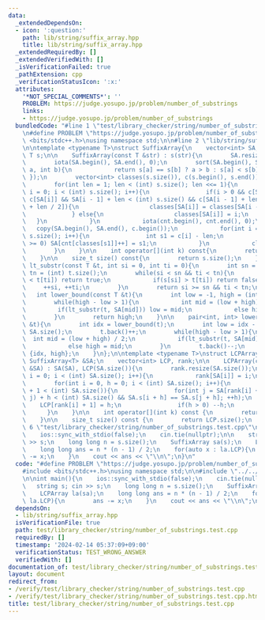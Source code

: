 ```yaml
---
data:
  _extendedDependsOn:
  - icon: ':question:'
    path: lib/string/suffix_array.hpp
    title: lib/string/suffix_array.hpp
  _extendedRequiredBy: []
  _extendedVerifiedWith: []
  _isVerificationFailed: true
  _pathExtension: cpp
  _verificationStatusIcon: ':x:'
  attributes:
    '*NOT_SPECIAL_COMMENTS*': ''
    PROBLEM: https://judge.yosupo.jp/problem/number_of_substrings
    links:
    - https://judge.yosupo.jp/problem/number_of_substrings
  bundledCode: "#line 1 \"test/library_checker/string/number_of_substrings.test.cpp\"\
    \n#define PROBLEM \"https://judge.yosupo.jp/problem/number_of_substrings\"\n#include\
    \ <bits/stdc++.h>\nusing namespace std;\n\n#line 2 \"lib/string/suffix_array.hpp\"\
    \n\ntemplate <typename T>\nstruct SuffixArray{\n    vector<int> SA;\n    const\
    \ T s;\n\n    SuffixArray(const T &str) : s(str){\n        SA.resize(s.size());\n\
    \        iota(SA.begin(), SA.end(), 0);\n        sort(SA.begin(), SA.end(), [&](int\
    \ a, int b){\n            return s[a] == s[b] ? a > b : s[a] < s[b];\n       \
    \ });\n        vector<int> classes(s.size()), c(s.begin(), s.end()), cnt(s.size());\n\
    \        for(int len = 1; len < (int) s.size(); len <<= 1){\n            for(int\
    \ i = 0; i < (int) s.size(); i++){\n                if(i > 0 && c[SA[i - 1]] ==\
    \ c[SA[i]] && SA[i - 1] + len < (int) s.size() && c[SA[i - 1] + len / 2] == c[SA[i]\
    \ + len / 2]){\n                    classes[SA[i]] = classes[SA[i - 1]];\n   \
    \             } else{\n                    classes[SA[i]] = i;\n             \
    \   }\n            }\n            iota(cnt.begin(), cnt.end(), 0);\n         \
    \   copy(SA.begin(), SA.end(), c.begin());\n            for(int i = 0; i < (int)\
    \ s.size(); i++){\n                int s1 = c[i] - len;\n                if(s1\
    \ >= 0) SA[cnt[classes[s1]]++] = s1;\n            }\n            classes.swap(c);\n\
    \        }\n    }\n\n    int operator[](int k) const{\n        return SA[k];\n\
    \    }\n\n    size_t size() const{\n        return s.size();\n    }\n\n    bool\
    \ lt_substr(const T &t, int si = 0, int ti = 0){\n        int sn = (int) s.size(),\
    \ tn = (int) t.size();\n        while(si < sn && ti < tn){\n            if(s[si]\
    \ < t[ti]) return true;\n            if(s[si] > t[ti]) return false;\n       \
    \     ++si, ++ti;\n        }\n        return si >= sn && ti < tn;\n    }\n\n \
    \   int lower_bound(const T &t){\n        int low = -1, high = (int) SA.size();\n\
    \        while(high - low > 1){\n            int mid = (low + high) / 2;\n   \
    \         if(lt_substr(t, SA[mid])) low = mid;\n            else high = mid;\n\
    \        }\n        return high;\n    }\n\n    pair<int, int> lower_upper_bound(T\
    \ &t){\n        int idx = lower_bound(t);\n        int low = idx - 1, high = (int)\
    \ SA.size();\n        t.back()++;\n        while(high - low > 1){\n          \
    \  int mid = (low + high) / 2;\n            if(lt_substr(t, SA[mid])) low = mid;\n\
    \            else high = mid;\n        }\n        t.back()--;\n        return\
    \ {idx, high};\n    }\n};\n\ntemplate <typename T>\nstruct LCPArray{\n    const\
    \ SuffixArray<T> &SA;\n    vector<int> LCP, rank;\n\n    LCPArray(const SuffixArray<T>\
    \ &SA) : SA(SA), LCP(SA.size()){\n        rank.resize(SA.size());\n        for(int\
    \ i = 0; i < (int) SA.size(); i++){\n            rank[SA[i]] = i;\n        }\n\
    \        for(int i = 0, h = 0; i < (int) SA.size(); i++){\n            if(rank[i]\
    \ + 1 < (int) SA.size()){\n                for(int j = SA[rank[i] + 1]; max(i,\
    \ j) + h < (int) SA.size() && SA.s[i + h] == SA.s[j + h]; ++h);\n            \
    \    LCP[rank[i] + 1] = h;\n                if(h > 0) --h;\n            }\n  \
    \      }\n    }\n\n    int operator[](int k) const {\n        return LCP[k];\n\
    \    }\n\n    size_t size() const {\n        return LCP.size();\n    }\n};\n#line\
    \ 6 \"test/library_checker/string/number_of_substrings.test.cpp\"\n\nint main(){\n\
    \    ios::sync_with_stdio(false);\n    cin.tie(nullptr);\n\n    string s; cin\
    \ >> s;\n    long long n = s.size();\n    SuffixArray sa(s);\n    LCPArray la(sa);\n\
    \    long long ans = n * (n - 1) / 2;\n    for(auto x : la.LCP){\n        ans\
    \ -= x;\n    }\n    cout << ans << \"\\n\";\n}\n"
  code: "#define PROBLEM \"https://judge.yosupo.jp/problem/number_of_substrings\"\n\
    #include <bits/stdc++.h>\nusing namespace std;\n\n#include \"../../../lib/string/suffix_array.hpp\"\
    \n\nint main(){\n    ios::sync_with_stdio(false);\n    cin.tie(nullptr);\n\n \
    \   string s; cin >> s;\n    long long n = s.size();\n    SuffixArray sa(s);\n\
    \    LCPArray la(sa);\n    long long ans = n * (n - 1) / 2;\n    for(auto x :\
    \ la.LCP){\n        ans -= x;\n    }\n    cout << ans << \"\\n\";\n}\n"
  dependsOn:
  - lib/string/suffix_array.hpp
  isVerificationFile: true
  path: test/library_checker/string/number_of_substrings.test.cpp
  requiredBy: []
  timestamp: '2024-02-14 05:37:09+09:00'
  verificationStatus: TEST_WRONG_ANSWER
  verifiedWith: []
documentation_of: test/library_checker/string/number_of_substrings.test.cpp
layout: document
redirect_from:
- /verify/test/library_checker/string/number_of_substrings.test.cpp
- /verify/test/library_checker/string/number_of_substrings.test.cpp.html
title: test/library_checker/string/number_of_substrings.test.cpp
---
```

